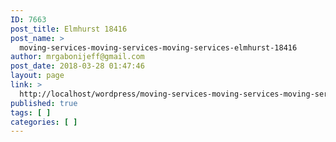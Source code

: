 ```yaml
---
ID: 7663
post_title: Elmhurst 18416
post_name: >
  moving-services-moving-services-moving-services-elmhurst-18416
author: mrgabonijeff@gmail.com
post_date: 2018-03-28 01:47:46
layout: page
link: >
  http://localhost/wordpress/moving-services-moving-services-moving-services-elmhurst-18416/
published: true
tags: [ ]
categories: [ ]
---
```

